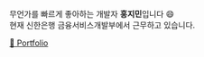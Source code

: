 무언가를 빠르게 좋아하는 개발자 **홍지민**입니다 😄 <br />
현재 신한은행 금융서비스개발부에서 근무하고 있습니다.

[📄 Portfolio](https://aoiharu.notion.site/docx-5e4e11fda35e4abd8396a4a07005f949) <br />
